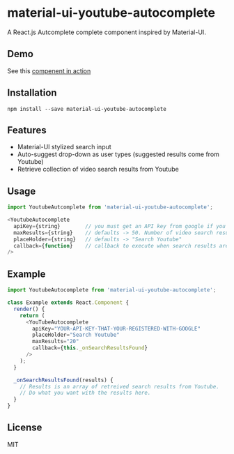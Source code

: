 # material-ui-youtube-autocomplete

A React.js Autcomplete complete component inspired by Material-UI.


## Demo

See this [compenent in action](https://videoyak.io)

## Installation

`npm install --save material-ui-youtube-autocomplete`


## Features

- Material-UI stylized search input
- Auto-suggest drop-down as user types (suggested results come from Youtube)
- Retrieve collection of video search results from Youtube


## Usage

```js
import YoutubeAutcomplete from 'material-ui-youtube-autocomplete';

<YoutubeAutocomplete
  apiKey={string}        // you must get an API key from google if you want video search results returned
  maxResults={string}    // defaults -> 50. Number of video search results you want
  placeHolder={string}   // defaults -> "Search Youtube"
  callback={function}    // callback to execute when search results are retrieved
/>
```

## Example

```js
import YoutubeAutocomplete from 'material-ui-youtube-autocomplete';

class Example extends React.Component {
  render() {
    return (
      <YouTubeAutocomplete
        apiKey="YOUR-API-KEY-THAT-YOUR-REGISTERED-WITH-GOOGLE"
        placeHolder="Search Youtube"
        maxResults="20"
        callback={this._onSearchResultsFound}
      />
    );
  }

  _onSearchResultsFound(results) {
    // Results is an array of retreived search results from Youtube.
    // Do what you want with the results here.
  }
}
```

## License

MIT